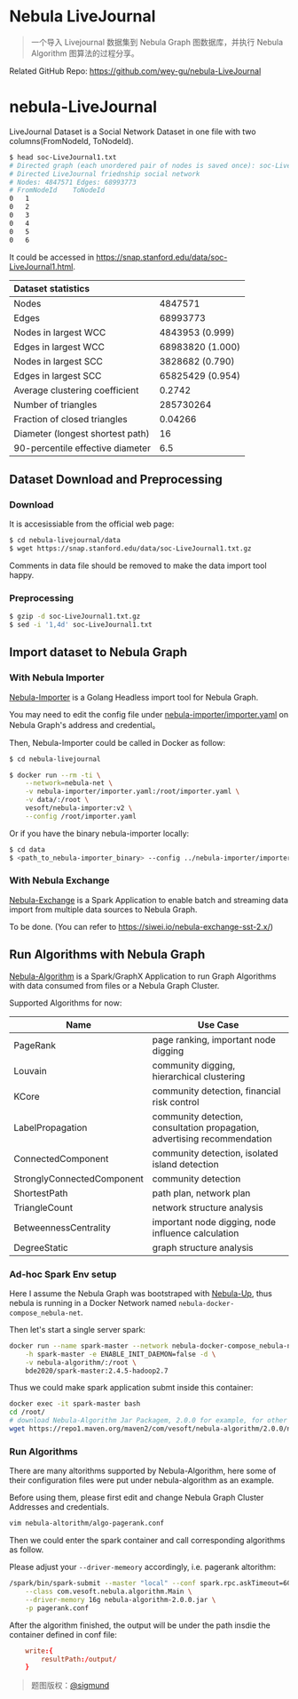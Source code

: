 # Nebula LiveJournal




> 一个导入 Livejournal 数据集到 Nebula Graph 图数据库，并执行 Nebula Algorithm 图算法的过程分享。

<!--more-->

Related GitHub Repo: https://github.com/wey-gu/nebula-LiveJournal



# nebula-LiveJournal

LiveJournal Dataset is a Social Network Dataset in one file with two columns(FromNodeId, ToNodeId).

```bash
$ head soc-LiveJournal1.txt
# Directed graph (each unordered pair of nodes is saved once): soc-LiveJournal1.txt
# Directed LiveJournal friednship social network
# Nodes: 4847571 Edges: 68993773
# FromNodeId	ToNodeId
0	1
0	2
0	3
0	4
0	5
0	6
```

It could be accessed in https://snap.stanford.edu/data/soc-LiveJournal1.html.

| Dataset statistics               |                  |
| :------------------------------- | ---------------- |
| Nodes                            | 4847571          |
| Edges                            | 68993773         |
| Nodes in largest WCC             | 4843953 (0.999)  |
| Edges in largest WCC             | 68983820 (1.000) |
| Nodes in largest SCC             | 3828682 (0.790)  |
| Edges in largest SCC             | 65825429 (0.954) |
| Average clustering coefficient   | 0.2742           |
| Number of triangles              | 285730264        |
| Fraction of closed triangles     | 0.04266          |
| Diameter (longest shortest path) | 16               |
| 90-percentile effective diameter | 6.5              |

## Dataset Download and Preprocessing

### Download

It is accesissiable from the official web page:

```bash
$ cd nebula-livejournal/data
$ wget https://snap.stanford.edu/data/soc-LiveJournal1.txt.gz
```

Comments in data file should be removed to make the data import tool happy.

### Preprocessing

```bash
$ gzip -d soc-LiveJournal1.txt.gz
$ sed -i '1,4d' soc-LiveJournal1.txt
```

## Import dataset to Nebula Graph

### With Nebula Importer

[Nebula-Importer](https://github.com/vesoft-inc/nebula-importer) is a Golang Headless import tool for Nebula Graph.

You may need to edit the config file under [nebula-importer/importer.yaml](nebula-importer/importer.yaml) on Nebula Graph's address and credential。

Then, Nebula-Importer could be called in Docker as follow:

```bash
$ cd nebula-livejournal

$ docker run --rm -ti \
    --network=nebula-net \
    -v nebula-importer/importer.yaml:/root/importer.yaml \
    -v data/:/root \
    vesoft/nebula-importer:v2 \
    --config /root/importer.yaml
```

Or if you have the binary nebula-importer locally:

```bash
$ cd data
$ <path_to_nebula-importer_binary> --config ../nebula-importer/importer.yaml
```



### With Nebula Exchange

[Nebula-Exchange](https://github.com/vesoft-inc/nebula-spark-utils/tree/master/nebula-exchange) is a Spark Application to enable batch and streaming data import from multiple data sources to Nebula Graph.

To be done. (You can refer to https://siwei.io/nebula-exchange-sst-2.x/)

## Run Algorithms with Nebula Graph

[Nebula-Algorithm](https://github.com/vesoft-inc/nebula-spark-utils/tree/master/nebula-algorithm) is a Spark/GraphX Application to run Graph Algorithms with data consumed from files or a Nebula Graph Cluster.

Supported Algorithms for now:

| Name                       | Use Case                                                     |
| -------------------------- | ------------------------------------------------------------ |
| PageRank                   | page ranking, important node digging                         |
| Louvain                    | community digging, hierarchical clustering                   |
| KCore                      | community detection, financial risk control                  |
| LabelPropagation           | community detection, consultation propagation, advertising recommendation |
| ConnectedComponent         | community detection, isolated island detection               |
| StronglyConnectedComponent | community detection                                          |
| ShortestPath               | path plan, network plan                                      |
| TriangleCount              | network structure analysis                                   |
| BetweennessCentrality      | important node digging, node influence calculation           |
| DegreeStatic               | graph structure analysis                                     |

### Ad-hoc Spark Env setup

Here I assume the Nebula Graph was bootstraped with [Nebula-Up](https://github.com/wey-gu/nebula-up), thus nebula is running in a Docker Network named `nebula-docker-compose_nebula-net`.

Then let's start a single server spark:

```bash
docker run --name spark-master --network nebula-docker-compose_nebula-net \
    -h spark-master -e ENABLE_INIT_DAEMON=false -d \
    -v nebula-algorithm/:/root \
    bde2020/spark-master:2.4.5-hadoop2.7
```

Thus we could make spark application submt inside this container:

```bash
docker exec -it spark-master bash
cd /root/
# download Nebula-Algorithm Jar Packagem, 2.0.0 for example, for other versions, refer to nebula-algorithm github repo and documentations.
wget https://repo1.maven.org/maven2/com/vesoft/nebula-algorithm/2.0.0/nebula-algorithm-2.0.0.jar
```

### Run Algorithms

There are many altorithms supported by Nebula-Algorithm, here some of their configuration files were put under nebula-algorithm as an example.

Before using them, please first edit and change Nebula Graph Cluster Addresses and credentials.

```bash
vim nebula-altorithm/algo-pagerank.conf
```

Then we could enter the spark container and call corresponding algorithms as follow.

Please adjust your `--driver-memeory` accordingly, i.e. pagerank altorithm:

```bash
/spark/bin/spark-submit --master "local" --conf spark.rpc.askTimeout=6000s \
    --class com.vesoft.nebula.algorithm.Main \
    --driver-memory 16g nebula-algorithm-2.0.0.jar \
    -p pagerank.conf
```

After the algorithm finished, the output will be under the path insdie the container defined in conf file:

```toml
    write:{
        resultPath:/output/
    }
```



> 题图版权：[@sigmund](https://unsplash.com/photos/eTgMFFzroGc) 


